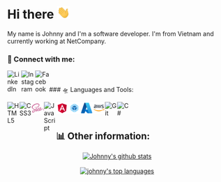 # Hi there <img src="./wave.gif" width="30px">

My name is Johnny and I'm a software developer. I'm from Vietnam and currently working at NetCompany.

### 🚀 Connect with me:

<p align="left">
  <a href="www.linkedin.com/in/hoangtd-dev" target="_blank">
    <img align="left" alt="LinkedIn" width="32px" src="https://img.icons8.com/fluent/48/000000/linkedin.png" />
  </a>
  <a href="https://www.instagram.com/d.hoang211/?hl=fr" target="_blank">
    <img align="left" alt="Instagram" width="32px" src="https://img.icons8.com/fluent/48/000000/instagram-new.png" />
  </a>
  <a href="https://www.facebook.com/duyhoang.tran.7712/" target="_blank">
    <img align="left" alt="Facebook" width="32px" src="https://img.icons8.com/fluent/48/000000/facebook-new.png" />
  </a>
</p>

<br />
<br />
### 🛸 Languages and Tools:

<p align="left">
  <a href="https://developer.mozilla.org/en-US/docs/Web/HTML" target="_blank">
    <img align="left" alt="HTML5" width="28px" src="https://img.icons8.com/color/48/000000/html-5.png" />
  </a>
  <a href="https://developer.mozilla.org/en-US/docs/Web/CSS" target="_blank">
    <img align="left" alt="CSS3" width="28px" src="https://img.icons8.com/color/48/000000/css3.png" />
  </a>
  <a href="https://sass-lang.com/" target="_blank">
    <img align="left" alt="Sass" width="28px" src="https://raw.githubusercontent.com/github/explore/main/topics/sass/sass.png" />
  </a>
  <a href="https://developer.mozilla.org/en-US/docs/Web/JavaScript" target="_blank">
    <img align="left" alt="JavaScript" width="28px" src="https://img.icons8.com/color/48/000000/javascript.png" />
  </a>
  <a href="https://angular.io/" target="_blank">
    <img align="left" alt="Angular" width="28px" src="https://raw.githubusercontent.com/github/explore/main/topics/angular/angular.png" />
  </a>
  <a href="https://webpack.js.org/" target="_blank">
    <img align="left" alt="Webpack" width="28px" src="https://raw.githubusercontent.com/github/explore/main/topics/webpack/webpack.png" />
  </a>
  <a href="https://azure.microsoft.com/en-us/" target="_blank">
    <img align="left" alt="Azure" width="28px" src="https://raw.githubusercontent.com/github/explore/main/topics/azure/azure.png" />
  </a>
  <a href="https://aws.amazon.com/" target="_blank">
    <img align="left" alt="Aws" width="28px" src="https://raw.githubusercontent.com/github/explore/main/topics/aws/aws.png" />
  </a>
  <a href="https://git-scm.com/" target="_blank">
    <img align="left" alt="Git" width="28px" src="https://img.icons8.com/color/48/000000/git.png" />
  </a>
  <a href="https://docs.microsoft.com/en-us/dotnet/csharp/" target="_blank">
    <img align="left" alt="C#" width="28px" src="https://camo.githubusercontent.com/8d56e87edf99e89bfc457cd62462e0b7aae19e6b197b1df5c542d474d8d76f81/68747470733a2f2f646576656c6f7065722e6665646f726170726f6a6563742e6f72672f7374617469632f6c6f676f2f6373686172702e706e67" />
  </a>

</p>

<br />
<br />

## 📊 Other information:

<p align="center">
  <a href="https://github.com/hoangtd-dev" target="_blank">
    <img  src="https://github-readme-stats.vercel.app/api?username=hoangtd-dev&show_icons=true&count_private=true&theme=tokyonight&hide_border=true" alt="Johnny's github stats"/>
  </a>
<br />
<br />
  <a href="https://github.com/hoangtd-dev" target="_blank">
    <img   src="https://github-readme-stats.vercel.app/api/top-langs/?username=hoangtd-dev&langs_count=8&count_private=true&layout=compact&theme=tokyonight&hide_border=true" alt="johnny's top languages" />
  </a>
</p>

